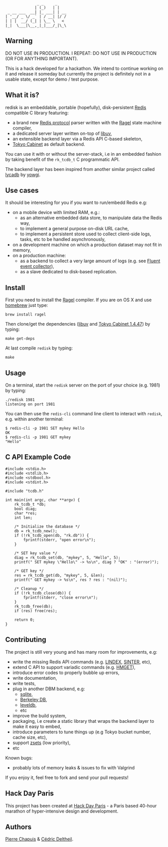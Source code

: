                   _ _     _    
                 | (_)   | |   
     _ __ ___  __| |_ ___| | __
    | '__/ _ \/ _` | / __| |/ /
    | | |  __/ (_| | \__ \   < 
    |_|  \___|\__,_|_|___/_|\_\
                           

## Warning

DO NOT USE IN PRODUCTION. I REPEAT: DO NOT USE IN PRODUCTION (OR FOR ANYTHING IMPORTANT).

This is a hack developed for a hackathon. We intend to continue working on it and release it someday but currently the project is definitely not in a usable state, except for demo / test purpose.

## What it is?

redisk is an embeddable, portable (hopefully), disk-persistent [Redis](http://redis.io/) compatible C library
featuring:

* a brand new [Redis protocol](http://redis.io/topics/protocol) parser written with the [Ragel](http://www.complang.org/ragel/) state machine compiler,
* a dedicated server layer written on-top of [libuv](https://github.com/joyent/libuv),
* an extensible backend layer via a Redis API C-based skeleton,
* [Tokyo Cabinet](http://fallabs.com/tokyocabinet/) as default backend.

You can use it with or without the server-stack, i.e in an embedded fashion by
taking benefit of the `rk_tcdb_t` C programmatic API.

The backend layer has been inspired from another similar project called [lycadb](https://github.com/nicolasff/lycadb) by [yowgi](http://twitter.com/yowgi).

## Use cases

It should be interesting for you if you want to run/embedd Redis e.g:

* on a mobile device with limited RAM, e.g.:
  * as an alternative embedded data store, to manipulate data the Redis way,
  * to implement a general purpose on-disk URL cache,
  * to implement a persistent store used to collect client-side logs, tasks, etc to be handled asynchronously,
* on a development machine on which a production dataset may not fit in memory,
* on a production machine:
  * as a backend to collect a very large amount of logs (e.g. see [Fluent event collector](http://fluentd.org/doc/overview.html)),
  * as a slave dedicated to disk-based replication.

## Install

First you need to install the [Ragel](http://www.complang.org/ragel/) compiler. If you are on OS X and use [homebrew](https://github.com/mxcl/homebrew) just type:

    brew install ragel
    
Then clone/get the dependencies ([libuv](https://github.com/joyent/libuv) and [Tokyo Cabinet 1.4.47](http://fallabs.com/tokyocabinet/)) by typing:

    make get-deps
    
At last compile `redisk` by typing:

    make
    
## Usage

On a terminal, start the `redisk` server on the port of your choice (e.g. 1981) by typing:

    ./redisk 1981
    listening on port 1981
    
You can then use the `redis-cli` command line client to interact with `redisk`, e.g. within another terminal:

    $ redis-cli -p 1981 SET mykey Hello
    OK
    $ redis-cli -p 1981 GET mykey
    "Hello"

## C API Example Code

    #include <stdio.h>
    #include <stdlib.h>
    #include <stdbool.h>
    #include <stdint.h>
    
    #include "tcdb.h"
    
    int main(int argc, char **argv) {
        rk_tcdb_t *db;
        bool diag;
        char *res;
        int len;
        
        /* Initialize the database */
        db = rk_tcdb_new();
        if (!rk_tcdb_open(db, "rk.db")) {
            fprintf(stderr, "open error\n");
        }
        
        /* SET key value */
        diag = rk_tcdb_set(db, "mykey", 5, "Hello", 5);
        printf(" SET mykey \"Hello\" -> %s\n", diag ? "OK" : "(error)");
        
        /* GET key */
        res = rk_tcdb_get(db, "mykey", 5, &len);
        printf(" GET mykey -> %s\n", res ? res : "(nil)");
        
        /* Cleanup */
        if (!rk_tcdb_close(db)) {
            fprintf(stderr, "close error\n");
        }
        rk_tcdb_free(db);
        if (res) free(res);
        
        return 0;
    }

## Contributing

The project is still very young and has many room for improvements, e.g:

* write the missing Redis API commands (e.g. [LINDEX](http://redis.io/commands/lindex), [SINTER](http://redis.io/commands/sinter), etc),
* extend C API to support variadic commands (e.g. [HMGET](http://redis.io/commands/hmget)),
* introduce error codes to properly bubble up errors,
* write documentation,
* write tests,
* plug in another DBM backend, e.g:
  * [sqlite](http://www.sqlite.org/),
  * [Berkeley DB](http://www.oracle.com/technology/products/berkeley-db),
  * [leveldb](http://code.google.com/p/leveldb/),
  * etc
* improve the build system,
* packaging, i.e create a static library that wraps the backend layer to make it easy to embed,
* introduce parameters to tune things up (e.g Tokyo bucket number, cache size, etc),
* support [zsets](http://redis.io/commands#sorted_set) (low priority),
* etc

Known bugs:

* probably lots of memory leaks & issues to fix with Valgrind

If you enjoy it, feel free to fork and send your pull requests!

## Hack Day Paris

This project has been created at [Hack Day Paris](http://hackdayparis.org/) - a Paris based 40-hour marathon of hyper-intensive design and development.

## Authors

[Pierre Chapuis](http://twitter.com/pchapuis) & [Cédric Deltheil](http://about.me/deltheil).

